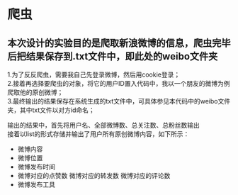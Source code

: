 爬虫
=====
本次设计的实验目的是爬取新浪微博的信息，爬虫完毕后把结果保存到.txt文件中，即此处的weibo文件夹
-----------------------------------------------------------------------------------------
1.为了反反爬虫，需要我自己先登录微博，然后用cookie登录；<br>
2.接着再选择要爬虫的对象，将它的用户ID置入代码中，我以一个朋友的微博为例爬取他的原创微博；<br>
3.最终输出的结果保存在系统生成的txt文件中，可具体参见本代码中的weibo文件夹，其中txt文件以对方id命名；<br>

输出的结果中，首先将用户名、全部微博数、总关注数、总粉丝数输出<br>
接着以list的形式存储并输出了用户所有原创微博内容，如下所示：<br>
* 微博内容<br>
* 微博位置<br>
* 微博发布时间<br>
* 微博对应的点赞数      微博对应的转发数      微博对应的评论数<br>
* 微博发布工具<br>
